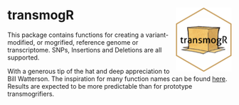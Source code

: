 # transmogR <img id="transmogr_logo" src="man/figures/transmogR.png" align="right" width = "125" />

This package contains functions for creating a variant-modified, or mogrified, 
reference genome or transcriptome.
SNPs, Insertions and Deletions are all supported.

With a generous tip of the hat and deep appreciation to Bill Watterson. 
The inspiration for many function names can be found [here](https://www.gocomics.com/calvinandhobbes/1988/02/14).
Results are expected to be more predictable than for prototype transmogrifiers.
